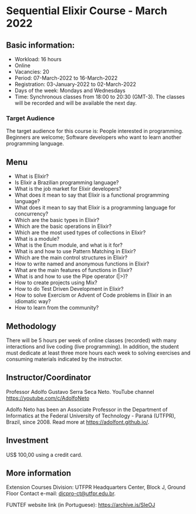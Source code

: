 # Sequential Elixir Course - March 2022


## Basic information:

- Workload: 16 hours
- Online 
- Vacancies: 20
- Period: 07-March-2022 to 16-March-2022
- Registration: 03-January-2022 to 02-March-2022
- Days of the week: Mondays and Wednesdays
- Time: Synchronous classes from 18:00 to 20:30 (GMT-3). The classes will be recorded and will be available the next day.

### Target Audience

The target audience for this course is:
People interested in programming. Beginners are welcome;
Software developers who want to learn another programming language.

## Menu

  - What is Elixir?
  - Is Elixir a Brazilian programming language?
  - What is the job market for Elixir developers?
  - What does it mean to say that Elixir is a functional programming language?
  - What does it mean to say that Elixir is a programming language for concurrency?
  - Which are the basic types in Elixir?
  - Which are the basic operations in Elixir?
  - Which are the most used types of collections in Elixir?
  - What is a module?
  - What is the Enum module, and what is it for?
  - What is and how to use Pattern Matching in Elixir?
  - Which are the main control structures in Elixir?
  - How to write named and anonymous functions in Elixir?
  - What are the main features of functions in Elixir?
  - What is and how to use the Pipe operator (|>)?
  - How to create projects using Mix?
  - How to do Test Driven Development in Elixir?
  - How to solve Exercism or Advent of Code problems in Elixir in an idiomatic way?
  - How to learn from the community?


## Methodology

There will be 5 hours per week of online classes (recorded) with many interactions and live coding (live programming). In addition, the student must dedicate at least three more hours each week to solving exercises and consuming materials indicated by the instructor.

## Instructor/Coordinator

Professor Adolfo Gustavo Serra Seca Neto. YouTube channel https://youtube.com/c/AdolfoNeto

Adolfo Neto has been an Associate Professor in the Department of Informatics at the Federal University of Technology - Paraná (UTFPR), Brazil, since 2008. Read more at https://adolfont.github.io/.

## Investment

US$ 100,00 using a credit card.

## More information

Extension Courses Division: UTFPR Headquarters Center, Block J, Ground Floor Contact e-mail: dicpro-ct@utfpr.edu.br.

FUNTEF website link (in Portuguese): https://archive.is/SIeOJ